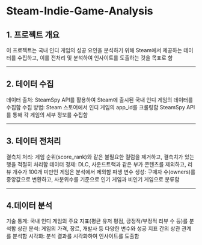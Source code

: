 # Steam-Indie-Game-Analysis
## 1. 프로젝트 개요
이 프로젝트는 국내 인디 게임의 성공 요인을 분석하기 위해 Steam에서 제공하는 데이터를 수집하고, 이를 전처리 및 분석하여 인사이트를 도출하는 것을 목표로 함

---

## 2. 데이터 수집
데이터 출처: SteamSpy API를 활용하여 Steam에 출시된 국내 인디 게임의 데이터를 수집함
수집 방법:
Steam 스토어에서 인디 게임의 app_id를 크롤링함
SteamSpy API를 통해 각 게임의 세부 정보를 수집함

---

## 3. 데이터 전처리
결측치 처리: 게임 순위(score_rank)와 같은 불필요한 컬럼을 제거하고, 결측치가 있는 행을 적절히 처리함
데이터 정제: DLC, 사운드트랙과 같은 부가 콘텐츠를 제외하고, 리뷰 개수가 100개 미만인 게임은 분석에서 제외함
파생 변수 생성: 구매자 수(owners)를 중앙값으로 변환하고, 사분위수를 기준으로 인기 게임과 비인기 게임으로 분류함

---

## 4.데이터 분석
기술 통계: 국내 인디 게임의 주요 지표(평균 유저 평점, 긍정적/부정적 리뷰 수 등)를 분석함
상관 분석: 게임의 가격, 장르, 개발사 등 다양한 변수와 성공 지표 간의 상관 관계를 분석함
시각화: 분석 결과를 시각화하여 인사이트를 도출함
